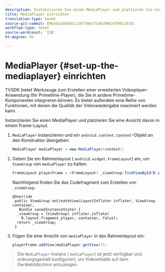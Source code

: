 ```yaml
---
description: Instanziieren Sie einen MediaPlayer und platzieren Sie eine Ansicht davon in einem Frame-Layout.
title: MediaPlayer einrichten
translation-type: tm+mt
source-git-commit: 89bdda1d4bd5c126f19ba75a819942df901183d1
workflow-type: tm+mt
source-wordcount: '116'
ht-degree: 0%

---
```



# MediaPlayer {#set-up-the-mediaplayer} einrichten

TVSDK bietet Werkzeuge zum Erstellen einer erweiterten Videoplayer-Anwendung (Ihr Primetime-Player), die Sie in andere Primetime-Komponenten integrieren können. Es bietet außerdem eine Reihe von Funktionen, mit denen die Qualität der Videowiedergabe maximiert werden kann.

Instanziieren Sie einen MediaPlayer und platzieren Sie eine Ansicht davon in einem Frame-Layout.

1. `MediaPlayer` instanziieren und ein `android.content.Context`-Objekt an den Konstruktor übergeben:

   ```java
   MediaPlayer mediaPlayer = new MediaPlayer(context);
   ```

1. Geben Sie ein Rahmenlayout ( `android.widget.FrameLayout`) ein, um `ViewGroup` von `mediaPlayer` zu halten:

   ```java
   FrameLayout playerFrame = (FrameLayout) _viewGroup.findViewById(R.id.playerFrame);
   ```

   Nachfolgend finden Sie das Codefragment zum Erstellen von `_viewGroup`.

   ```
   @Override 
    public ViewGroup onCreateView(LayoutInflater inflater, ViewGroup container, 
      Bundle savedInstanceState) { 
     _viewGroup = (ViewGroup) inflater.inflate( 
       R.layout.fragment_player, container, false); 
     return _viewGroup; 
    }
   ```

1. Fügen Sie eine Ansicht von `mediaPlayer` in das Rahmenlayout ein:

   ```java
   playerFrame.addView(mediaPlayer.getView());
   ```

>Die `MediaPlayer`-Instanz ( `mediaPlayer`) ist jetzt verfügbar und ordnungsgemäß konfiguriert, um Videoinhalte auf dem Gerätebildschirm anzuzeigen.